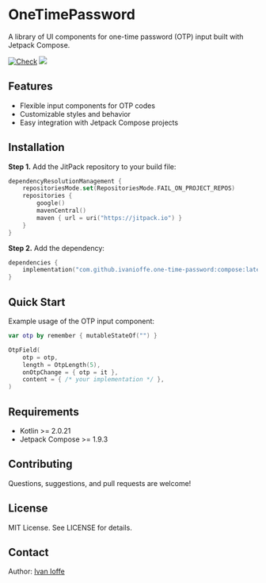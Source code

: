 # OneTimePassword

A library of UI components for one-time password (OTP) input built with Jetpack Compose.

[![Check](https://github.com/ivanioffe/one-time-password/actions/workflows/check.yaml/badge.svg)](https://github.com/ivanioffe/one-time-password/actions/workflows/check.yaml)
[![](https://jitpack.io/v/ivanioffe/one-time-password.svg)](https://jitpack.io/#ivanioffe/one-time-password)

## Features

- Flexible input components for OTP codes
- Customizable styles and behavior
- Easy integration with Jetpack Compose projects

## Installation

**Step 1.** Add the JitPack repository to your build file:

```kotlin
dependencyResolutionManagement {
    repositoriesMode.set(RepositoriesMode.FAIL_ON_PROJECT_REPOS)
    repositories {
        google()
        mavenCentral()
        maven { url = uri("https://jitpack.io") }
    }
}
```

**Step 2.** Add the dependency:

```kotlin
dependencies {
    implementation("com.github.ivanioffe.one-time-password:compose:latest-version")
}
```

## Quick Start

Example usage of the OTP input component:

```kotlin
var otp by remember { mutableStateOf("") }

OtpField(
    otp = otp,
    length = OtpLength(5),
    onOtpChange = { otp = it },
    content = { /* your implementation */ },
)
```

## Requirements

- Kotlin >= 2.0.21
- Jetpack Compose >= 1.9.3

## Contributing

Questions, suggestions, and pull requests are welcome!

## License

MIT License. See LICENSE for details.

## Contact

Author: [Ivan Ioffe](https://github.com/ivanioffe)

